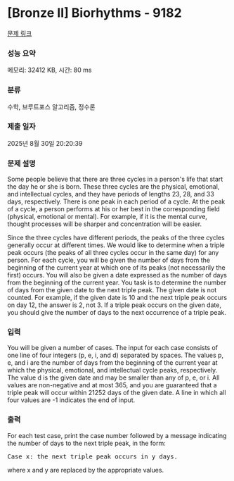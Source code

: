 # [Bronze II] Biorhythms - 9182 

[문제 링크](https://www.acmicpc.net/problem/9182) 

### 성능 요약

메모리: 32412 KB, 시간: 80 ms

### 분류

수학, 브루트포스 알고리즘, 정수론

### 제출 일자

2025년 8월 30일 20:20:39

### 문제 설명

<p>Some people believe that there are three cycles in a person's life that start the day he or she is born. These three cycles are the physical, emotional, and intellectual cycles, and they have periods of lengths 23, 28, and 33 days, respectively. There is one peak in each period of a cycle. At the peak of a cycle, a person performs at his or her best in the corresponding field (physical, emotional or mental). For example, if it is the mental curve, thought processes will be sharper and concentration will be easier. </p>

<p>Since the three cycles have different periods, the peaks of the three cycles generally occur at different times. We would like to determine when a triple peak occurs (the peaks of all three cycles occur in the same day) for any person. For each cycle, you will be given the number of days from the beginning of the current year at which one of its peaks (not necessarily the first) occurs. You will also be given a date expressed as the number of days from the beginning of the current year. You task is to determine the number of days from the given date to the next triple peak. The given date is not counted. For example, if the given date is 10 and the next triple peak occurs on day 12, the answer is 2, not 3. If a triple peak occurs on the given date, you should give the number of days to the next occurrence of a triple peak. </p>

### 입력 

 <p>You will be given a number of cases. The input for each case consists of one line of four integers (p, e, i, and d) separated by spaces. The values p, e, and i are the number of days from the beginning of the current year at which the physical, emotional, and intellectual cycle peaks, respectively. The value d is the given date and may be smaller than any of p, e, or i. All values are non-negative and at most 365, and you are guaranteed that a triple peak will occur within 21252 days of the given date. A line in which all four values are -1 indicates the end of input. </p>

### 출력 

 <p>For each test case, print the case number followed by a message indicating the number of days to the next triple peak, in the form: </p>

<pre>Case x: the next triple peak occurs in y days.</pre>

<p>where x and y are replaced by the appropriate values. </p>

